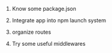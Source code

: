 1. Know some package.json

2. Integrate app into npm launch system

3. organize routes

4. Try some useful middlewares